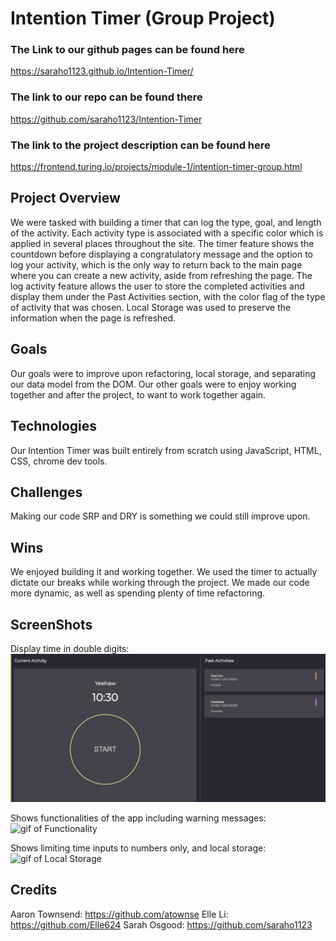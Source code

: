 # Intention Timer (Group Project)

### The Link to our github pages can be found here
https://saraho1123.github.io/Intention-Timer/

### The link to our repo can be found there
https://github.com/saraho1123/Intention-Timer

### The link to the project description can be found here
https://frontend.turing.io/projects/module-1/intention-timer-group.html

## Project Overview
We were tasked with building a timer that can log the type, goal, and length of the activity. Each activity type is associated with a specific color which is applied in several places throughout the site. The timer feature shows the countdown before displaying a congratulatory message and the option to log your activity, which is the only way to return back to the main page where you can create a new activity, aside from refreshing the page. The log activity feature allows the user to store the completed activities and display them under the Past Activities section, with the color flag of the type of activity that was chosen. Local Storage was used to preserve the information when the page is refreshed.

## Goals
Our goals were to improve upon refactoring, local storage, and separating our data model from the DOM. Our other goals were to enjoy working together and after the project, to want to work together again.

## Technologies
Our Intention Timer was built entirely from scratch using JavaScript, HTML, CSS, chrome dev tools.

## Challenges
Making our code SRP and DRY is something we could still improve upon.

## Wins
We enjoyed building it and working together. We used the timer to actually dictate our breaks while working through the project. We made our code more dynamic, as well as spending plenty of time refactoring.

## ScreenShots
Display time in double digits:
![image of timer display](/README_assets/display-double-digits-timer.png)<br />

Shows functionalities of the app including warning messages:
![gif of Functionality](/README_assets/functionality-and-warning-messages.gif)<br />

Shows limiting time inputs to numbers only, and local storage:
![gif of Local Storage](/README_assets/invalid-characters-and-local-storage.gif)<br />

## Credits
Aaron Townsend: https://github.com/atownse
Elle Li: https://github.com/Elle624
Sarah Osgood: https://github.com/saraho1123
